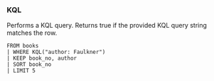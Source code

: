 <!--
This is generated by ESQL’s AbstractFunctionTestCase. Do no edit it. See ../README.md for how to regenerate it.
-->

### KQL
Performs a KQL query. Returns true if the provided KQL query string matches the row.

```
FROM books
| WHERE KQL("author: Faulkner")
| KEEP book_no, author
| SORT book_no
| LIMIT 5
```
